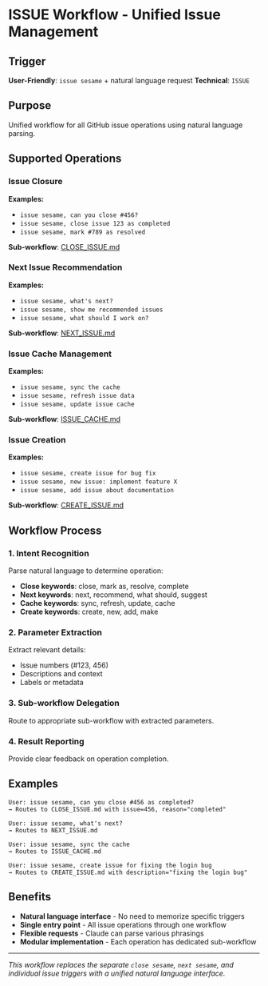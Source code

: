 # ISSUE Workflow - Unified Issue Management

## Trigger
**User-Friendly**: `issue sesame` + natural language request
**Technical**: `ISSUE`

## Purpose
Unified workflow for all GitHub issue operations using natural language parsing.

## Supported Operations

### Issue Closure
**Examples:**
- `issue sesame, can you close #456?`
- `issue sesame, close issue 123 as completed`
- `issue sesame, mark #789 as resolved`

**Sub-workflow**: [CLOSE_ISSUE.md](./ISSUE/CLOSE_ISSUE.md)

### Next Issue Recommendation  
**Examples:**
- `issue sesame, what's next?`
- `issue sesame, show me recommended issues`
- `issue sesame, what should I work on?`

**Sub-workflow**: [NEXT_ISSUE.md](./ISSUE/NEXT_ISSUE.md)

### Issue Cache Management
**Examples:**
- `issue sesame, sync the cache`
- `issue sesame, refresh issue data`
- `issue sesame, update issue cache`

**Sub-workflow**: [ISSUE_CACHE.md](./ISSUE/ISSUE_CACHE.md)

### Issue Creation
**Examples:**
- `issue sesame, create issue for bug fix`
- `issue sesame, new issue: implement feature X`
- `issue sesame, add issue about documentation`

**Sub-workflow**: [CREATE_ISSUE.md](./ISSUE/CREATE_ISSUE.md)

## Workflow Process

### 1. Intent Recognition
Parse natural language to determine operation:
- **Close keywords**: close, mark as, resolve, complete
- **Next keywords**: next, recommend, what should, suggest
- **Cache keywords**: sync, refresh, update, cache
- **Create keywords**: create, new, add, make

### 2. Parameter Extraction
Extract relevant details:
- Issue numbers (#123, 456)
- Descriptions and context
- Labels or metadata

### 3. Sub-workflow Delegation
Route to appropriate sub-workflow with extracted parameters.

### 4. Result Reporting
Provide clear feedback on operation completion.

## Examples

```
User: issue sesame, can you close #456 as completed?
→ Routes to CLOSE_ISSUE.md with issue=456, reason="completed"

User: issue sesame, what's next?  
→ Routes to NEXT_ISSUE.md

User: issue sesame, sync the cache
→ Routes to ISSUE_CACHE.md

User: issue sesame, create issue for fixing the login bug
→ Routes to CREATE_ISSUE.md with description="fixing the login bug"
```

## Benefits
- **Natural language interface** - No need to memorize specific triggers
- **Single entry point** - All issue operations through one workflow
- **Flexible requests** - Claude can parse various phrasings
- **Modular implementation** - Each operation has dedicated sub-workflow

---
*This workflow replaces the separate `close sesame`, `next sesame`, and individual issue triggers with a unified natural language interface.*